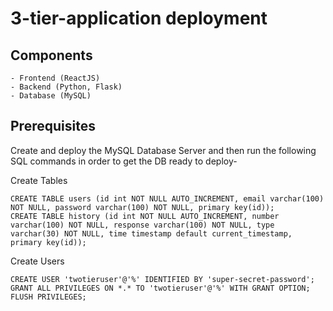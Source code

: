 # 3-tier-application deployment

## Components
    - Frontend (ReactJS)
    - Backend (Python, Flask)
    - Database (MySQL)

## Prerequisites
Create and deploy the MySQL Database Server and then run the following SQL commands in order to get the DB ready to deploy-

Create Tables
```
CREATE TABLE users (id int NOT NULL AUTO_INCREMENT, email varchar(100) NOT NULL, password varchar(100) NOT NULL, primary key(id));
CREATE TABLE history (id int NOT NULL AUTO_INCREMENT, number varchar(100) NOT NULL, response varchar(100) NOT NULL, type varchar(30) NOT NULL, time timestamp default current_timestamp, primary key(id));
```

Create Users
```
CREATE USER 'twotieruser'@'%' IDENTIFIED BY 'super-secret-password';
GRANT ALL PRIVILEGES ON *.* TO 'twotieruser'@'%' WITH GRANT OPTION;
FLUSH PRIVILEGES;
```
